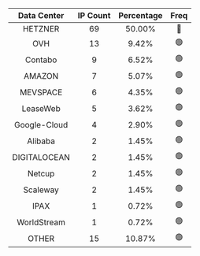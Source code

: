 | Data Center | IP Count | Percentage | Freq |
|:------------:|:--------:|:-----------:|:-----:|
| HETZNER | 69 | 50.00% | 🔴 |
| OVH | 13 | 9.42% | 🟢 |
| Contabo | 9 | 6.52% | 🟢 |
| AMAZON | 7 | 5.07% | 🟢 |
| MEVSPACE | 6 | 4.35% | 🟢 |
| LeaseWeb | 5 | 3.62% | 🟢 |
| Google-Cloud | 4 | 2.90% | 🟢 |
| Alibaba | 2 | 1.45% | 🟢 |
| DIGITALOCEAN | 2 | 1.45% | 🟢 |
| Netcup | 2 | 1.45% | 🟢 |
| Scaleway | 2 | 1.45% | 🟢 |
| IPAX | 1 | 0.72% | 🟢 |
| WorldStream | 1 | 0.72% | 🟢 |
| OTHER | 15 | 10.87% | 🟢 |